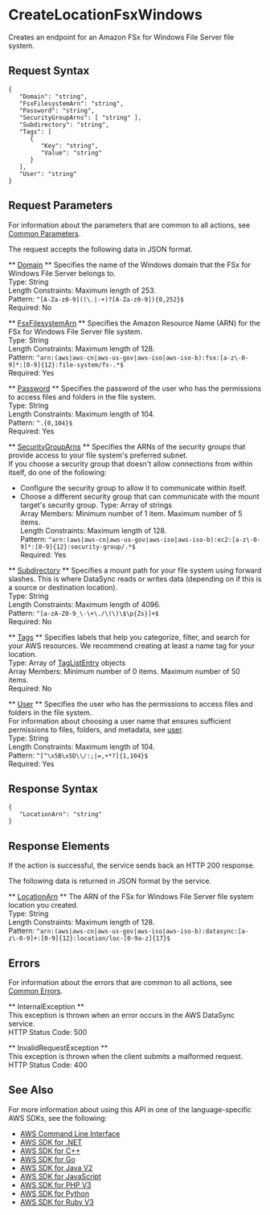 # CreateLocationFsxWindows<a name="API_CreateLocationFsxWindows"></a>

Creates an endpoint for an Amazon FSx for Windows File Server file system\.

## Request Syntax<a name="API_CreateLocationFsxWindows_RequestSyntax"></a>

```
{
   "Domain": "string",
   "FsxFilesystemArn": "string",
   "Password": "string",
   "SecurityGroupArns": [ "string" ],
   "Subdirectory": "string",
   "Tags": [ 
      { 
         "Key": "string",
         "Value": "string"
      }
   ],
   "User": "string"
}
```

## Request Parameters<a name="API_CreateLocationFsxWindows_RequestParameters"></a>

For information about the parameters that are common to all actions, see [Common Parameters](CommonParameters.md)\.

The request accepts the following data in JSON format\.

 ** [Domain](#API_CreateLocationFsxWindows_RequestSyntax) **   <a name="DataSync-CreateLocationFsxWindows-request-Domain"></a>
Specifies the name of the Windows domain that the FSx for Windows File Server belongs to\.  
Type: String  
Length Constraints: Maximum length of 253\.  
Pattern: `^[A-Za-z0-9]((\.|-+)?[A-Za-z0-9]){0,252}$`   
Required: No

 ** [FsxFilesystemArn](#API_CreateLocationFsxWindows_RequestSyntax) **   <a name="DataSync-CreateLocationFsxWindows-request-FsxFilesystemArn"></a>
Specifies the Amazon Resource Name \(ARN\) for the FSx for Windows File Server file system\.  
Type: String  
Length Constraints: Maximum length of 128\.  
Pattern: `^arn:(aws|aws-cn|aws-us-gov|aws-iso|aws-iso-b):fsx:[a-z\-0-9]*:[0-9]{12}:file-system/fs-.*$`   
Required: Yes

 ** [Password](#API_CreateLocationFsxWindows_RequestSyntax) **   <a name="DataSync-CreateLocationFsxWindows-request-Password"></a>
Specifies the password of the user who has the permissions to access files and folders in the file system\.  
Type: String  
Length Constraints: Maximum length of 104\.  
Pattern: `^.{0,104}$`   
Required: Yes

 ** [SecurityGroupArns](#API_CreateLocationFsxWindows_RequestSyntax) **   <a name="DataSync-CreateLocationFsxWindows-request-SecurityGroupArns"></a>
Specifies the ARNs of the security groups that provide access to your file system's preferred subnet\.  
If you choose a security group that doesn't allow connections from within itself, do one of the following:  
+ Configure the security group to allow it to communicate within itself\.
+ Choose a different security group that can communicate with the mount target's security group\.
Type: Array of strings  
Array Members: Minimum number of 1 item\. Maximum number of 5 items\.  
Length Constraints: Maximum length of 128\.  
Pattern: `^arn:(aws|aws-cn|aws-us-gov|aws-iso|aws-iso-b):ec2:[a-z\-0-9]*:[0-9]{12}:security-group/.*$`   
Required: Yes

 ** [Subdirectory](#API_CreateLocationFsxWindows_RequestSyntax) **   <a name="DataSync-CreateLocationFsxWindows-request-Subdirectory"></a>
Specifies a mount path for your file system using forward slashes\. This is where DataSync reads or writes data \(depending on if this is a source or destination location\)\.  
Type: String  
Length Constraints: Maximum length of 4096\.  
Pattern: `^[a-zA-Z0-9_\-\+\./\(\)\$\p{Zs}]+$`   
Required: No

 ** [Tags](#API_CreateLocationFsxWindows_RequestSyntax) **   <a name="DataSync-CreateLocationFsxWindows-request-Tags"></a>
Specifies labels that help you categorize, filter, and search for your AWS resources\. We recommend creating at least a name tag for your location\.  
Type: Array of [TagListEntry](API_TagListEntry.md) objects  
Array Members: Minimum number of 0 items\. Maximum number of 50 items\.  
Required: No

 ** [User](#API_CreateLocationFsxWindows_RequestSyntax) **   <a name="DataSync-CreateLocationFsxWindows-request-User"></a>
Specifies the user who has the permissions to access files and folders in the file system\.  
For information about choosing a user name that ensures sufficient permissions to files, folders, and metadata, see [user](create-fsx-location.html#FSxWuser)\.  
Type: String  
Length Constraints: Maximum length of 104\.  
Pattern: `^[^\x5B\x5D\\/:;|=,+*?]{1,104}$`   
Required: Yes

## Response Syntax<a name="API_CreateLocationFsxWindows_ResponseSyntax"></a>

```
{
   "LocationArn": "string"
}
```

## Response Elements<a name="API_CreateLocationFsxWindows_ResponseElements"></a>

If the action is successful, the service sends back an HTTP 200 response\.

The following data is returned in JSON format by the service\.

 ** [LocationArn](#API_CreateLocationFsxWindows_ResponseSyntax) **   <a name="DataSync-CreateLocationFsxWindows-response-LocationArn"></a>
The ARN of the FSx for Windows File Server file system location you created\.  
Type: String  
Length Constraints: Maximum length of 128\.  
Pattern: `^arn:(aws|aws-cn|aws-us-gov|aws-iso|aws-iso-b):datasync:[a-z\-0-9]+:[0-9]{12}:location/loc-[0-9a-z]{17}$` 

## Errors<a name="API_CreateLocationFsxWindows_Errors"></a>

For information about the errors that are common to all actions, see [Common Errors](CommonErrors.md)\.

 ** InternalException **   
This exception is thrown when an error occurs in the AWS DataSync service\.  
HTTP Status Code: 500

 ** InvalidRequestException **   
This exception is thrown when the client submits a malformed request\.  
HTTP Status Code: 400

## See Also<a name="API_CreateLocationFsxWindows_SeeAlso"></a>

For more information about using this API in one of the language\-specific AWS SDKs, see the following:
+  [AWS Command Line Interface](https://docs.aws.amazon.com/goto/aws-cli/datasync-2018-11-09/CreateLocationFsxWindows) 
+  [AWS SDK for \.NET](https://docs.aws.amazon.com/goto/DotNetSDKV3/datasync-2018-11-09/CreateLocationFsxWindows) 
+  [AWS SDK for C\+\+](https://docs.aws.amazon.com/goto/SdkForCpp/datasync-2018-11-09/CreateLocationFsxWindows) 
+  [AWS SDK for Go](https://docs.aws.amazon.com/goto/SdkForGoV1/datasync-2018-11-09/CreateLocationFsxWindows) 
+  [AWS SDK for Java V2](https://docs.aws.amazon.com/goto/SdkForJavaV2/datasync-2018-11-09/CreateLocationFsxWindows) 
+  [AWS SDK for JavaScript](https://docs.aws.amazon.com/goto/AWSJavaScriptSDK/datasync-2018-11-09/CreateLocationFsxWindows) 
+  [AWS SDK for PHP V3](https://docs.aws.amazon.com/goto/SdkForPHPV3/datasync-2018-11-09/CreateLocationFsxWindows) 
+  [AWS SDK for Python](https://docs.aws.amazon.com/goto/boto3/datasync-2018-11-09/CreateLocationFsxWindows) 
+  [AWS SDK for Ruby V3](https://docs.aws.amazon.com/goto/SdkForRubyV3/datasync-2018-11-09/CreateLocationFsxWindows) 